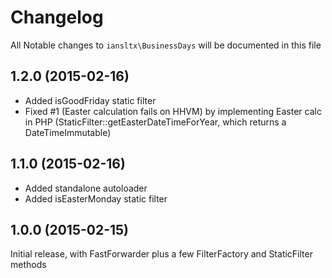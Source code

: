# Changelog

All Notable changes to `iansltx\BusinessDays` will be documented in this file

## 1.2.0 (2015-02-16)

- Added isGoodFriday static filter
- Fixed #1 (Easter calculation fails on HHVM) by implementing Easter calc in PHP
  (StaticFilter::getEasterDateTimeForYear, which returns a DateTimeImmutable)

## 1.1.0 (2015-02-16)

- Added standalone autoloader
- Added isEasterMonday static filter

## 1.0.0 (2015-02-15)

Initial release, with FastForwarder plus a few FilterFactory and StaticFilter methods
